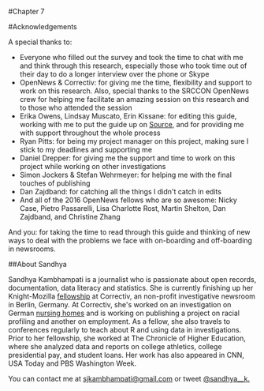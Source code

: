 #Chapter 7 

#Acknowledgements

A special thanks to: 

- Everyone who filled out the survey and took the time to chat with me and think through this research, especially those who took time out of their day to do a longer interview over the phone or Skype
- OpenNews & Correctiv: for giving me the time, flexibility and support to work on this research. Also, special thanks to the SRCCON OpenNews crew for helping me facilitate an amazing session on this research and to those who attended the session
- Erika Owens, Lindsay Muscato, Erin Kissane: for editing this guide, working with me to put the guide up on [Source,](https://source.opennews.org/en-US/articles/what-i-learned-researching-newsroom-onboarding-and/) and for providing me with support throughout the whole process
- Ryan Pitts: for being my project manager on this project, making sure I stick to my deadlines and supporting me
- Daniel Drepper: for giving me the support and time to work on this project while working on other investigations
- Simon Jockers & Stefan Wehrmeyer: for helping me with the final touches of publishing
- Dan Zajdband: for catching all the things I didn't catch in edits 
- And all of the 2016 OpenNews fellows who are so awesome: Nicky Case, Pietro Passarelli, Lisa Charlotte Rost, Martin Shelton, Dan Zajdband, and Christine Zhang

And you: for taking the time to read through this guide and thinking of new ways to deal with the problems we face with on-boarding and off-boarding in newsrooms.


##About Sandhya 

Sandhya Kambhampati is a journalist who is passionate about open records, documentation, data literacy and statistics. She is currently finishing up her Knight-Mozilla [fellowship](https://opennews.org/what/fellowships/2016meet/) at Correctiv, an non-profit investigative newsroom in Berlin, Germany. At Correctiv, she's worked on an investigation on German [nursing homes](https://correctiv.org/recherchen/pflege/) and is working on publishing a project on racial profiling and another on employment. As a fellow, she also travels to conferences regularly to teach about R and using data in investigations. Prior to her fellowship, she worked at The Chronicle of Higher Education, where she analyzed data and reports on college athletics, college presidential pay, and student loans. Her work has also appeared in CNN, USA Today and PBS Washington Week.

You can contact me at sjkambhampati@gmail.com or tweet [@sandhya__k.](https://twitter.com/sandhya__k)